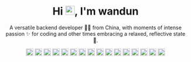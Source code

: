 <!-- 标题 + 个人描述, emoji 取自: http://emojihomepage.com 
    使用参考   https://juejin.cn/post/7220439797566947389
-->
<p align="center">
  <h1 height="200px" align="center">
    Hi <img src="https://cdn.jsdelivr.net/gh/MaleWeb/picture/images/techblog/hi.gif" width="25">, I'm wandun
  </h1>
   <p align="center">A versatile backend developer 👨‍💻 from China, with moments of intense passion ✨ for coding and other times embracing a relaxed, reflective state 🥋.</p>
</p>

<!-- 
  技术栈标签, 小标签来自: [https://shields.io/](https://marwin1991.github.io/profile-technology-icons/)
-->

<div align="center">
	<img width="20" src="https://raw.githubusercontent.com/marwin1991/profile-technology-icons/refs/heads/main/icons/websocket.png" alt="websocket" title="websocket"/>
	<img width="20" src="https://raw.githubusercontent.com/marwin1991/profile-technology-icons/refs/heads/main/icons/git.png" alt="Git" title="Git"/>
	<img width="20" src="https://raw.githubusercontent.com/marwin1991/profile-technology-icons/refs/heads/main/icons/github.png" alt="GitHub" title="GitHub"/>
	<img width="20" src="https://raw.githubusercontent.com/marwin1991/profile-technology-icons/refs/heads/main/icons/javascript.png" alt="JavaScript" title="JavaScript"/>
	<img width="20" src="https://raw.githubusercontent.com/marwin1991/profile-technology-icons/refs/heads/main/icons/vue_js.png" alt="Vue.js" title="Vue.js"/>
	<img width="20" src="https://raw.githubusercontent.com/marwin1991/profile-technology-icons/refs/heads/main/icons/vite.png" alt="Vite" title="Vite"/>
	<img width="20" src="https://raw.githubusercontent.com/marwin1991/profile-technology-icons/refs/heads/main/icons/java.png" alt="Java" title="Java"/>
	<img width="20" src="https://raw.githubusercontent.com/marwin1991/profile-technology-icons/refs/heads/main/icons/spring_boot.png" alt="Spring Boot" title="Spring Boot"/>
	<img width="20" src="https://raw.githubusercontent.com/marwin1991/profile-technology-icons/refs/heads/main/icons/go.png" alt="Go" title="Go"/>
	<img width="20" src="https://raw.githubusercontent.com/marwin1991/profile-technology-icons/refs/heads/main/icons/mysql.png" alt="MySQL" title="MySQL"/>
	<img width="20" src="https://raw.githubusercontent.com/marwin1991/profile-technology-icons/refs/heads/main/icons/docker.png" alt="Docker" title="Docker"/>
	<img width="20" src="https://raw.githubusercontent.com/marwin1991/profile-technology-icons/refs/heads/main/icons/kubernetes.png" alt="Kubernetes" title="Kubernetes"/>
	<img width="20" src="https://raw.githubusercontent.com/marwin1991/profile-technology-icons/refs/heads/main/icons/nginx.png" alt="Nginx" title="Nginx"/>
	<img width="20" src="https://raw.githubusercontent.com/marwin1991/profile-technology-icons/refs/heads/main/icons/linux.png" alt="Linux" title="Linux"/>
	<img width="20" src="https://raw.githubusercontent.com/marwin1991/profile-technology-icons/refs/heads/main/icons/mqtt.png" alt="MQTT" title="MQTT"/>
	<img width="20" src="https://raw.githubusercontent.com/marwin1991/profile-technology-icons/refs/heads/main/icons/emqx.png" alt="EMQX" title="EMQX"/>
</div>
